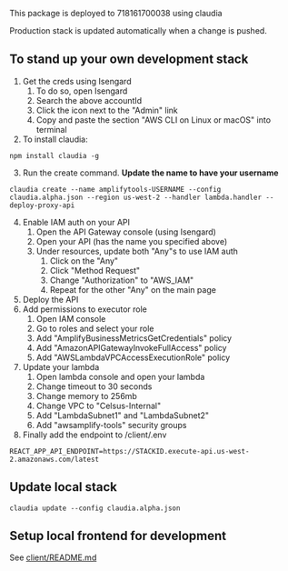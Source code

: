 This package is deployed to 718161700038 using claudia

Production stack is updated automatically when a change is pushed.

## To stand up your own development stack ##

1. Get the creds using Isengard
    1. To do so, open Isengard
    1. Search the above accountId 
    1. Click the icon next to the "Admin" link
    1. Copy and paste the section "AWS CLI on Linux or macOS" into terminal
1. To install claudia:
```
npm install claudia -g
```
3. Run the create command. **Update the name to have your username**
```
claudia create --name amplifytools-USERNAME --config claudia.alpha.json --region us-west-2 --handler lambda.handler --deploy-proxy-api
```
4. Enable IAM auth on your API
    1. Open the API Gateway console (using Isengard)
    1. Open your API (has the name you specified above)
    1. Under resources, update both "Any"s to use IAM auth
        1. Click on the "Any"
        1. Click "Method Request"
        1. Change "Authorization" to "AWS_IAM"
        1. Repeat for the other "Any" on the main page
1. Deploy the API
1. Add permissions to executor role
    1. Open IAM console
    1. Go to roles and select your role
    1. Add "AmplifyBusinessMetricsGetCredentials" policy
    1. Add "AmazonAPIGatewayInvokeFullAccess" policy
    1. Add "AWSLambdaVPCAccessExecutionRole" policy
1. Update your lambda
    1. Open lambda console and open your lambda
    1. Change timeout to 30 seconds
    1. Change memory to 256mb
    1. Change VPC to "Celsus-Internal"
    1. Add "LambdaSubnet1" and "LambdaSubnet2"
    1. Add "awsamplify-tools" security groups
1. Finally add the endpoint to /client/.env
```
REACT_APP_API_ENDPOINT=https://STACKID.execute-api.us-west-2.amazonaws.com/latest
```

## Update local stack ##
```
claudia update --config claudia.alpha.json
```
    
## Setup local frontend for development
See [client/README.md](https://code.amazon.com/packages/AWSAmplifyTools/blobs/mainline/--/client/README.md)
